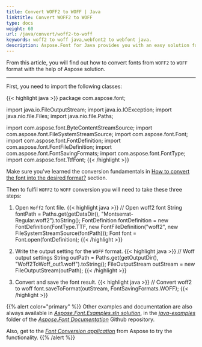```yaml
---
title: Convert WOFF2 to WOFF | Java
linktitle: Convert WOFF2 to WOFF
type: docs
weight: 60
url: /java/convert/woff2-to-woff
keywords: woff2 to woff java,webfont2 to webfont java.
description: Aspose.Font for Java provides you with an easy solution for converting fonts. This documentation will tell about the woff2 to woff conversion.
---
```


From this article, you will find out how to convert fonts from `WOFF2` to `WOFF` format with the help of Aspose solution.
____

First, you need to import the following classes:

{{< highlight java >}} 
package com.aspose.font;

import java.io.FileOutputStream;
import java.io.IOException;
import java.nio.file.Files;
import java.nio.file.Paths;

import com.aspose.font.ByteContentStreamSource;
import com.aspose.font.FileSystemStreamSource;
import com.aspose.font.Font;
import com.aspose.font.FontDefinition;
import com.aspose.font.FontFileDefinition;
import com.aspose.font.FontSavingFormats;
import com.aspose.font.FontType;
import com.aspose.font.TtfFont;
{{< /highlight >}}

Make sure you've learned the conversion fundamentals in [How to convert the font into the desired format?](https://docs.aspose.com//font/java/convert/#how-to-convert-the-font-into-the-desired-format) section.

Then to fulfil `WOFF2` to `WOFF` conversion you will need to take these three steps:

1. Open `Woff2` font file.
{{< highlight java >}} 
    // Open woff2 font
    String fontPath = Paths.get(getDataDir(), "Montserrat-Regular.woff2").toString();
    FontDefinition fontDefinition = new FontDefinition(FontType.TTF, new FontFileDefinition("woff2", new FileSystemStreamSource(fontPath)));
    Font font = Font.open(fontDefinition);
{{< /highlight >}}

2. Write the output setting for the `WOFF` format.
{{< highlight java >}} 
    // Woff output settings
    String outPath = Paths.get(getOutputDir(), "Woff2ToWoff_out1.woff").toString();
    FileOutputStream outStream = new FileOutputStream(outPath);
{{< /highlight >}}

3. Convert and save the font result.
{{< highlight java >}} 
    // Convert woff2 to woff
    font.saveToFormat(outStream, FontSavingFormats.WOFF);
{{< /highlight >}}

{{% alert color="primary" %}}
Other examples and documentation are also always available in [*Aspose.Font.Examples.sln solution*](https://github.com/aspose-font/Aspose.Font-Documentation/tree/master/java-examples/src/main/java/com/aspose/font/examples/convertfont), in the [*java-examples*](https://github.com/aspose-font/Aspose.Font-Documentation/tree/master/java-examples/src/main/java/com/aspose/font/examples) folder of the [*Aspose.Font Documentation*](https://github.com/aspose-font/Aspose.Font-Documentation) Github repository.

Also, get to the [*Font Conversion application*](https://products.aspose.app/font/conversion) from Aspose to try the functionality.
{{% /alert %}}